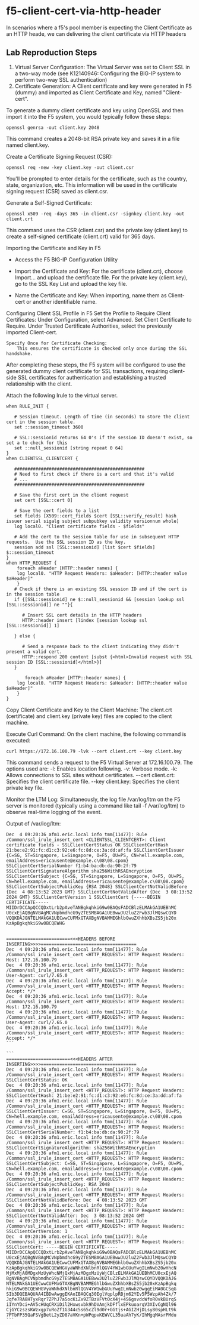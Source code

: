 # f5-client-cert-via-http-header

In scenarios where a f5's pool member is expecting the Client Certificate as an HTTP heade, we can delivering the client certificate via HTTP headers 


## Lab Reproduction Steps

1. Virtual Server Configuration: The Virtual Server was set to Client SSL in a two-way mode (see  K12140946: Configuring the BIG-IP system to perform two-way SSL authentication)
3. Certificate Generation: A Client certificate and key were generated in F5 (dummy) and imported as Client Certificate and Key, named "Client-cert".
  
To generate a dummy client certificate and key using OpenSSL and then import it into the F5 system, you would typically follow these steps:

```
openssl genrsa -out client.key 2048
```
This command creates a 2048-bit RSA private key and saves it in a file named client.key.


Create a Certificate Signing Request (CSR):
```
openssl req -new -key client.key -out client.csr
```

You'll be prompted to enter details for the certificate, such as the country, state, organization, etc. This information will be used in the certificate signing request (CSR) saved as client.csr.

Generate a Self-Signed Certificate:
```
openssl x509 -req -days 365 -in client.csr -signkey client.key -out client.crt
```

This command uses the CSR (client.csr) and the private key (client.key) to create a self-signed certificate (client.crt) valid for 365 days.

Importing the Certificate and Key in F5

- Access the F5 BIG-IP Configuration Utility
- Import the Certificate and Key:
        For the certificate (client.crt), choose Import... and upload the certificate file.
        For the private key (client.key), go to the SSL Key List and upload the key file.

- Name the Certificate and Key: When importing, name them as Client-cert or another identifiable name.

Configuring Client SSL Profile in F5
    Set the Profile to Require Client Certificates:
        Under Configuration, select Advanced.
        Set Client Certificate to Require.
        Under Trusted Certificate Authorities, select the previously imported Client-cert.

    Specify Once for Certificate Checking:
        This ensures the certificate is checked only once during the SSL handshake.

After completing these steps, the F5 system will be configured to use the generated dummy client certificate for SSL transactions, requiring client-side SSL certificates for authentication and establishing a trusted relationship with the client.



Attach the following Irule to the virtual server. 

```
when RULE_INIT {

   # Session timeout. Length of time (in seconds) to store the client cert in the session table.
   set ::session_timeout 3600

   # SSL::sessionid returns 64 0's if the session ID doesn't exist, so set a to check for this
   set ::null_sessionid [string repeat 0 64]
}
when CLIENTSSL_CLIENTCERT {

   #################################################
   # Need to first check if there is a cert and that it's valid
   # ...
   #################################################

   # Save the first cert in the client request
   set cert [SSL::cert 0]

   # Save the cert fields to a list
   set fields [X509::cert_fields $cert [SSL::verify_result] hash issuer serial sigalg subject subpubkey validity versionnum whole]
   log local0. "Client certificate fields - $fields"

   # Add the cert to the session table for use in subsequent HTTP requests.  Use the SSL session ID as the key.
   session add ssl [SSL::sessionid] [list $cert $fields] $::session_timeout
}
when HTTP_REQUEST {
    foreach aHeader [HTTP::header names] {
    log local0. "HTTP Request Headers: $aHeader: [HTTP::header value $aHeader]"
    }
   # Check if there is an existing SSL session ID and if the cert is in the session table
   if {[SSL::sessionid] ne $::null_sessionid && [session lookup ssl [SSL::sessionid]] ne ""}{

      # Insert SSL cert details in the HTTP headers
      HTTP::header insert [lindex [session lookup ssl [SSL::sessionid]] 1]

   } else {

      # Send a response back to the client indicating they didn't present a valid cert.
      HTTP::respond 200 content [subst {<html>Invalid request with SSL session ID [SSL::sessionid]</html>}]
   }
   
       foreach aHeader [HTTP::header names] {
    log local0. "HTTP Request Headers: $aHeader: [HTTP::header value $aHeader]"
    }
}
```


Copy Client Certificate and Key to the Client Machine: The client.crt (certificate) and client.key (private key) files are copied to the client machine.

Execute Curl Command: On the client machine, the following command is executed:
```
curl https://172.16.100.79 -lvk --cert client.crt --key client.key
```

This command sends a request to the F5 Virtual Server at 172.16.100.79. 
The options used are:
    -l: Enables location following.
    -v: Verbose mode.
    -k: Allows connections to SSL sites without certificates.
    --cert client.crt: Specifies the client certificate file.
    --key client.key: Specifies the client private key file.

Monitor the LTM Log: Simultaneously, the log file /var/log/ltm on the F5 server is monitored (typically using a command like tail -f /var/log/ltm) to observe real-time logging of the event.

Output of /var/log/ltm: 
````
Dec  4 09:20:36 afm1.eric.local info tmm[11477]: Rule /Common/ssl_irule_insert_cert <CLIENTSSL_CLIENTCERT>: Client certificate fields - SSLClientCertStatus OK SSLClientCertHash 21:be:e2:91:fc:d1:c3:92:e6:fc:8d:ce:3a:dd:af:fa SSLClientCertIssuer {C=SG, ST=Singapore, L=Singapore, O=F5, OU=PS, CN=hell.example.com, emailAddress=ericausente@example.c\08\08.cpom} SSLClientCertSerialNumber f1:b4:ba:db:da:90:2f:79 SSLClientCertSignatureAlgorithm sha256WithRSAEncryption SSLClientCertSubject {C=SG, ST=Singapore, L=Singapore, O=F5, OU=PS, CN=hell.example.com, emailAddress=ericausente@example.c\08\08.cpom} SSLClientCertSubjectPublicKey {RSA 2048} SSLClientCertNotValidBefore {Dec  4 08:13:52 2023 GMT} SSLClientCertNotValidAfter {Dec  3 08:13:52 2024 GMT} SSLClientCertVersion 1 SSLClientCert {-----BEGIN CERTIFICATE----- MIIDrDCCApQCCQDxtLrb2pAveTANBgkqhkiG9w0BAQsFADCBlzELMAkGA1UEBhMC U0cxEjAQBgNVBAgMCVNpbmdhcG9yZTESMBAGA1UEBwwJU2luZ2Fwb3JlMQswCQYD VQQKDAJGNTELMAkGA1UECwwCUFMxGTAXBgNVBAMMEGhlbGwuZXhhbXBsZS5jb20x KzApBgkqhkiG9w0BCQEWHG


========================<<<HEADERS BEFORE INSERTING>>>>====================================
Dec  4 09:20:36 afm1.eric.local info tmm[11477]: Rule /Common/ssl_irule_insert_cert <HTTP_REQUEST>: HTTP Request Headers: Host: 172.16.100.79
Dec  4 09:20:36 afm1.eric.local info tmm[11477]: Rule /Common/ssl_irule_insert_cert <HTTP_REQUEST>: HTTP Request Headers: User-Agent: curl/7.65.0
Dec  4 09:20:36 afm1.eric.local info tmm[11477]: Rule /Common/ssl_irule_insert_cert <HTTP_REQUEST>: HTTP Request Headers: Accept: */*
Dec  4 09:20:36 afm1.eric.local info tmm[11477]: Rule /Common/ssl_irule_insert_cert <HTTP_REQUEST>: HTTP Request Headers: Host: 172.16.100.79
Dec  4 09:20:36 afm1.eric.local info tmm[11477]: Rule /Common/ssl_irule_insert_cert <HTTP_REQUEST>: HTTP Request Headers: User-Agent: curl/7.65.0
Dec  4 09:20:36 afm1.eric.local info tmm[11477]: Rule /Common/ssl_irule_insert_cert <HTTP_REQUEST>: HTTP Request Headers: Accept: */*
```

```
========================<<<HEADERS AFTER INSERTING>>>>====================================
Dec  4 09:20:36 afm1.eric.local info tmm[11477]: Rule /Common/ssl_irule_insert_cert <HTTP_REQUEST>: HTTP Request Headers: SSLClientCertStatus: OK
Dec  4 09:20:36 afm1.eric.local info tmm[11477]: Rule /Common/ssl_irule_insert_cert <HTTP_REQUEST>: HTTP Request Headers: SSLClientCertHash: 21:be:e2:91:fc:d1:c3:92:e6:fc:8d:ce:3a:dd:af:fa
Dec  4 09:20:36 afm1.eric.local info tmm[11477]: Rule /Common/ssl_irule_insert_cert <HTTP_REQUEST>: HTTP Request Headers: SSLClientCertIssuer: C=SG, ST=Singapore, L=Singapore, O=F5, OU=PS, CN=hell.example.com, emailAddress=ericausente@example.c\08\08.cpom
Dec  4 09:20:36 afm1.eric.local info tmm[11477]: Rule /Common/ssl_irule_insert_cert <HTTP_REQUEST>: HTTP Request Headers: SSLClientCertSerialNumber: f1:b4:ba:db:da:90:2f:79
Dec  4 09:20:36 afm1.eric.local info tmm[11477]: Rule /Common/ssl_irule_insert_cert <HTTP_REQUEST>: HTTP Request Headers: SSLClientCertSignatureAlgorithm: sha256WithRSAEncryption
Dec  4 09:20:36 afm1.eric.local info tmm[11477]: Rule /Common/ssl_irule_insert_cert <HTTP_REQUEST>: HTTP Request Headers: SSLClientCertSubject: C=SG, ST=Singapore, L=Singapore, O=F5, OU=PS, CN=hell.example.com, emailAddress=ericausente@example.c\08\08.cpom
Dec  4 09:20:36 afm1.eric.local info tmm[11477]: Rule /Common/ssl_irule_insert_cert <HTTP_REQUEST>: HTTP Request Headers: SSLClientCertSubjectPublicKey: RSA 2048
Dec  4 09:20:36 afm1.eric.local info tmm[11477]: Rule /Common/ssl_irule_insert_cert <HTTP_REQUEST>: HTTP Request Headers: SSLClientCertNotValidBefore: Dec  4 08:13:52 2023 GMT
Dec  4 09:20:36 afm1.eric.local info tmm[11477]: Rule /Common/ssl_irule_insert_cert <HTTP_REQUEST>: HTTP Request Headers: SSLClientCertNotValidAfter: Dec  3 08:13:52 2024 GMT
Dec  4 09:20:36 afm1.eric.local info tmm[11477]: Rule /Common/ssl_irule_insert_cert <HTTP_REQUEST>: HTTP Request Headers: SSLClientCertVersion: 1
Dec  4 09:20:36 afm1.eric.local info tmm[11477]: Rule /Common/ssl_irule_insert_cert <HTTP_REQUEST>: HTTP Request Headers: SSLClientCert: -----BEGIN CERTIFICATE-----   MIIDrDCCApQCCQDxtLrb2pAveTANBgkqhkiG9w0BAQsFADCBlzELMAkGA1UEBhMC   U0cxEjAQBgNVBAgMCVNpbmdhcG9yZTESMBAGA1UEBwwJU2luZ2Fwb3JlMQswCQYD   VQQKDAJGNTELMAkGA1UECwwCUFMxGTAXBgNVBAMMEGhlbGwuZXhhbXBsZS5jb20x   KzApBgkqhkiG9w0BCQEWHGVyaWNhdXNlbnRlQGV4YW1wbGUuYwgILmNwb20wHhcN   MjMxMjA0MDgxMzUyWhcNMjQxMjAzMDgxMzUyWjCBlzELMAkGA1UEBhMCU0cxEjAQ   BgNVBAgMCVNpbmdhcG9yZTESMBAGA1UEBwwJU2luZ2Fwb3JlMQswCQYDVQQKDAJG   NTELMAkGA1UECwwCUFMxGTAXBgNVBAMMEGhlbGwuZXhhbXBsZS5jb20xKzApBgkq   hkiG9w0BCQEWHGVyaWNhdXNlbnRlQGV4YW1wbGUuYwgILmNwb20wggEiMA0GCSqG   SIb3DQEBAQUAA4IBDwAwggEKAoIBAQCq30EglVqplpRBjm62YEv5P5WzpAh4Zk/7   Jqfe7RA8HTyxRqr7ZPhJ7a5ocKiZx9ZTBzVFVtOcX4j+4S6gsvdcWfoR0vkBUrqS   iIYnYDci+AV5cHUqCRXiDil2Hxwsvbk9hDVAmjkDFflxEPkuoarqV3XIvCgNQl96   CjGYCzszsKWzxgp7uRoZf1G344c5s65cZl9d0r+GGtjs+AGIZHjDLsy80spHLt9k   7PTbFP35QaFSVgBetL2yZD87aVKn+pWPqpvKEWVCL35uaAh7yK/IhMgqMAsrPMdu
```

